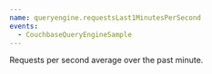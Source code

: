 ```yaml
---
name: queryengine.requestsLast1MinutesPerSecond
events:
  - CouchbaseQueryEngineSample
---
```


Requests per second average over the past minute.